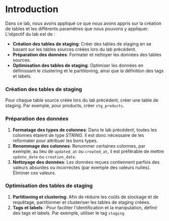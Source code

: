 # Introduction
Dans ce lab, nous avons appliqué ce que nous avons appris sur la création de tables et les différents paramètres que nous pouvons y appliquer. L'objectif du lab est de :
* **Création des tables de staging**: Créer des tables de staging en se basant sur les tables sources créées lors du lab précédent.
* **Préparation des données**: Formater et nettoyer les données des tables sources.
* **Optimisation des tables de staging**: Optimiser les données en définissant le clustering et le partitioning, ainsi que la définition des tags et labels.

### Création des tables de staging
Pour chaque table source créée lors du lab précédent, créer une table de staging. Par exemple, pour products, créer `stg_products`.
### Préparation des données
1. **Formatage des types de colonnes**: Dans le lab précédent, toutes les colonnes étaient de type *STRING*. Il est donc nécessaire de les reformater pour attribuer les bons types.
2. **Renommage des colonnes**: Renommer certaines colonnes, par exemple, au lieu de `updated_at` ou `created_at`, il est préférable de mettre `update_date` ou `creation_date`.
3. **Nettoyage des données**: Les données reçues contiennent parfois des valeurs absurdes ou incorrectes (par exemple des valeurs nulles). Éliminer ces valeurs.
### Optimisation des tables de staging
1. **Partitioning et clustering**: Afin de réduire les coûts de stockage et de requêtage, partitionner et clusteriser les tables de staging créées.
2. **Tags et labels** : Pour faciliter l'identification et la manipulation, définir des tags et labels. Par exemple, utiliser le tag `staging`.

